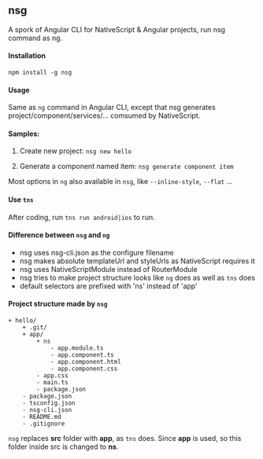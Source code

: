 ## nsg

A spork of Angular CLI for NativeScript & Angular projects, run nsg command as ng.

#### Installation

`npm install -g nsg`

#### Usage

Same as `ng` command in Angular CLI, except that nsg generates project/component/services/... comsumed by NativeScript.

#### Samples:

1. Create new project: `nsg new hello`
  
2. Generate a component named item: `nsg generate component item`

Most options in `ng` also available in `nsg`, like `--inline-style`, `--flat` ...

#### Use `tns`

After coding, run `tns run android|ios` to run.

#### Difference between `nsg` and `ng`

* nsg uses nsg-cli.json as the configure filename
* nsg makes absolute templateUrl and styleUrls as NativeScript requires it
* nsg uses NativeScriptModule instead of RouterModule
* nsg tries to make project structure looks like `ng` does as well as `tns` does
* default selectors are prefixed with 'ns' instead of 'app'

#### Project structure made by `nsg`

```
+ hello/
    + .git/
    + app/
        + ns
            - app.module.ts
            - app.component.ts
            - app.component.html
            - app.component.css
        - app.css
        - main.ts
        - package.json
    - package.json
    - tsconfig.json
    - nsg-cli.json
    - README.md
    - .gitignore
```

`nsg` replaces **src** folder with **app**, as `tns` does. Since **app** is used, so this folder inside src is changed to **ns**.
